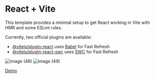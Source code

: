 # React + Vite

This template provides a minimal setup to get React working in Vite with HMR and some ESLint rules.

Currently, two official plugins are available:

- [@vitejs/plugin-react](https://github.com/vitejs/vite-plugin-react/blob/main/packages/plugin-react/README.md) uses [Babel](https://babeljs.io/) for Fast Refresh
- [@vitejs/plugin-react-swc](https://github.com/vitejs/vite-plugin-react-swc) uses [SWC](https://swc.rs/) for Fast Refresh

![image (48)](https://github.com/user-attachments/assets/d1116857-3606-49ce-a101-edad2fbe7dc2)
![image (49)](https://github.com/user-attachments/assets/c0ef11de-15ba-49ba-a338-4e10237325bd)


[Demo](https://todolist-react-2mmh.vercel.app/)
